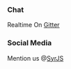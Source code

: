 ### Chat

Realtime On [Gitter](https://gitter.im/syrjs/general)

### Social Media

Mention us @[SyrJS](https://twitter.com/syr_js)

